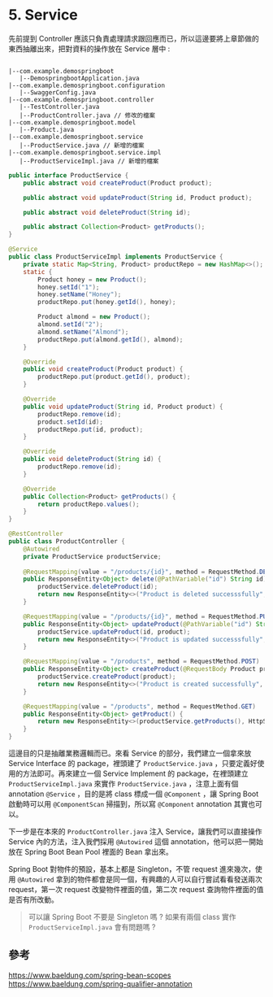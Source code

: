 # 5. Service

先前提到 Controller 應該只負責處理請求跟回應而已，所以這邊要將上章節做的東西抽離出來，把對資料的操作放在 Service 層中 :

``` 

|--com.example.demospringboot
   |--DemospringbootApplication.java
|--com.example.demospringboot.configuration
   |--SwaggerConfig.java
|--com.example.demospringboot.controller
   |--TestController.java
   |--ProductController.java // 修改的檔案
|--com.example.demospringboot.model
   |--Product.java
|--com.example.demospringboot.service
   |--ProductService.java // 新增的檔案
|--com.example.demospringboot.service.impl
   |--ProductServiceImpl.java // 新增的檔案
```

``` Java
public interface ProductService {
    public abstract void createProduct(Product product);

    public abstract void updateProduct(String id, Product product);

    public abstract void deleteProduct(String id);

    public abstract Collection<Product> getProducts();
}
```

``` Java
@Service
public class ProductServiceImpl implements ProductService {
    private static Map<String, Product> productRepo = new HashMap<>();
    static {
        Product honey = new Product();
        honey.setId("1");
        honey.setName("Honey");
        productRepo.put(honey.getId(), honey);

        Product almond = new Product();
        almond.setId("2");
        almond.setName("Almond");
        productRepo.put(almond.getId(), almond);
    }

    @Override
    public void createProduct(Product product) {
        productRepo.put(product.getId(), product);
    }

    @Override
    public void updateProduct(String id, Product product) {
        productRepo.remove(id);
        product.setId(id);
        productRepo.put(id, product);
    }

    @Override
    public void deleteProduct(String id) {
        productRepo.remove(id);
    }

    @Override
    public Collection<Product> getProducts() {
        return productRepo.values();
    }
}
```

``` Java
@RestController
public class ProductController {
    @Autowired
    private ProductService productService;
    
    @RequestMapping(value = "/products/{id}", method = RequestMethod.DELETE)
    public ResponseEntity<Object> delete(@PathVariable("id") String id) {
        productService.deleteProduct(id);
        return new ResponseEntity<>("Product is deleted successsfully", HttpStatus.OK);
    }

    @RequestMapping(value = "/products/{id}", method = RequestMethod.PUT)
    public ResponseEntity<Object> updateProduct(@PathVariable("id") String id, @RequestBody Product product) {
        productService.updateProduct(id, product);
        return new ResponseEntity<>("Product is updated successsfully", HttpStatus.OK);
    }

    @RequestMapping(value = "/products", method = RequestMethod.POST)
    public ResponseEntity<Object> createProduct(@RequestBody Product product) {
        productService.createProduct(product);
        return new ResponseEntity<>("Product is created successfully", HttpStatus.CREATED);
    }

    @RequestMapping(value = "/products", method = RequestMethod.GET)
    public ResponseEntity<Object> getProduct() {
        return new ResponseEntity<>(productService.getProducts(), HttpStatus.OK);
    }
}
```

這邊目的只是抽離業務邏輯而已。來看 Service 的部分，我們建立一個拿來放 Service Interface 的 package，裡頭建了 `ProductService.java` ，只要定義好使用的方法即可。再來建立一個 Service Implement 的 package，在裡頭建立 `ProductServiceImpl.java` 來實作 `ProductService.java` ，注意上面有個 annotation `@Service` ，目的是將 class 標成一個 `@Component` ，讓 Spring Boot 啟動時可以用 `@ComponentScan` 掃描到，所以寫 `@Component` annotation 其實也可以。

下一步是在本來的 `ProductController.java` 注入 Service，讓我們可以直接操作 Service 內的方法，注入我們採用 `@Autowired` 這個 annotation，他可以把一開始放在 Spring Boot Bean Pool 裡面的 Bean 拿出來。

Spring Boot 對物件的預設，基本上都是 Singleton，不管 request 進來幾次，使用 `@Autowired` 拿到的物件都會是同一個，有興趣的人可以自行嘗試看看發送兩次 request，第一次 request 改變物件裡面的值，第二次 request 查詢物件裡面的值是否有所改動。

> 可以讓 Spring Boot 不要是 Singleton 嗎 ?
> 如果有兩個 class 實作 `ProductServiceImpl.java` 會有問題嗎 ?

## 參考

https://www.baeldung.com/spring-bean-scopes
https://www.baeldung.com/spring-qualifier-annotation
